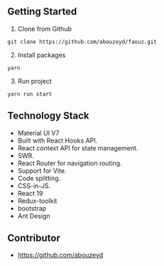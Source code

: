 ## Getting Started

1. Clone from Github

```
git clone https://github.com/abouzeyd/faouz.git
```

2. Install packages

```
yarn
```

3. Run project

```
yarn run start
```

## Technology Stack

- Material UI V7
- Built with React Hooks API.
- React context API for state management.
- SWR.
- React Router for navigation routing.
- Support for Vite.
- Code splitting.
- CSS-in-JS.
- React 19
- Redux-toolkit
- bootstrap
- Ant Design





## Contributor

- https://github.com/abouzeyd


